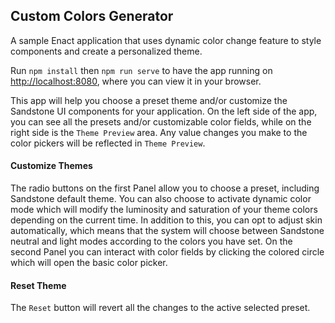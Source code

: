 ## Custom Colors Generator

A sample Enact application that uses dynamic color change feature to style components and create a personalized theme.

Run `npm install` then `npm run serve` to have the app running on [http://localhost:8080](http://localhost:8080), where you can view it in your browser.

This app will help you choose a preset theme and/or customize the Sandstone UI components for your application. 
On the left side of the app, you can see all the presets and/or customizable color fields, while on the right side is the `Theme Preview` area. 
Any value changes you make to the color pickers will be reflected in `Theme Preview`.

#### Customize Themes

The radio buttons on the first Panel allow you to choose a preset, including Sandstone default theme. 
You can also choose to activate dynamic color mode which will modify the luminosity and saturation of your theme colors depending on the current time. 
In addition to this, you can opt to adjust skin automatically, which means that the system will choose between Sandstone neutral and light modes according to the colors you have set.
On the second Panel you can interact with color fields by clicking the colored circle which will open the basic color picker.

#### Reset Theme

The `Reset` button will revert all the changes to the active selected preset.

